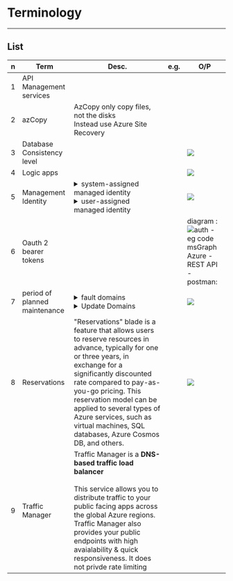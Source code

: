 # Terminology

---

## List
|n|Term|Desc.|e.g.|O/P|
|-|----|-----|----|---|
|1|API Management services|
|2|azCopy|AzCopy only copy files, not the disks<br/>Instead use Azure Site Recovery|
|3|Database Consistency level|||<img src="https://i.imgur.com/bqh8NDd.png">|
|4|Logic apps|||<img src="https://i.imgur.com/NR4fd2u.png">|
|5|Management Identity|<details><summary>system-assigned managed identity</summary>A system-assigned managed identity is an identity that is automatically created by Azure to enable secure access control for Azure resources. It's a feature of Azure Active Directory (Azure AD) that provides Azure services with an automatically managed identity. This identity can be used to authenticate to any service that supports Azure AD authentication, without needing to embed credentials in your code. When you enable a system-assigned managed identity for an Azure service instance, Azure creates an identity for the instance in the Azure AD tenant that's trusted by the subscription. This identity is tied to the lifecycle of the resource and is automatically deleted if the resource is deleted. This makes it an efficient and secure way to manage credentials and access for your Azure resources.</details><details><summary>user-assigned managed identity</summary>A user-assigned managed identity is a type of managed identity in Azure that provides Azure services with an Azure Active Directory identity, which can be used for authentication and authorization purposes. Unlike a system-assigned managed identity, which is directly tied to a specific Azure service instance and is managed by Azure, a user-assigned managed identity is created as a standalone Azure resource. This means it can be created independently of specific service instances and can be assigned to one or more Azure services as needed.<br/><br/>User-assigned managed identities are designed for scenarios where you need a more flexible identity management solution, allowing for the reuse of the same identity across multiple resources. This can simplify the management of credentials for services that need to access or be accessed by other Azure services. Since the identity is managed by Azure Active Directory, it eliminates the need for developers to manage credentials in their code, thereby enhancing security. The lifecycle of a user-assigned managed identity is managed by the user, meaning it does not automatically get deleted when the Azure service it's assigned to is deleted. This allows for more persistent and versatile management of access controls and permissions across your Azure environment.</details>||<img src="https://i.imgur.com/tAaGVbg.png">|
|6|Oauth 2 bearer tokens|||diagram :<br/><img src="https://i.imgur.com/HJ7I2Fw.png">auth - eg code msGraph Azure - REST API - postman:<br/>|
|7|period of planned maintenance|<details><summary>fault domains</summary>grouping of hardware in Azure data centers that share a common **power source** and **network switch**</details><details><summary>Update Domains</summary>logical group of virtual machines and underlying physical hardware that can be rebooted at the same time</details>||<img src="https://i.imgur.com/aLiGsUB.png">|
|8|Reservations|"Reservations" blade is a feature that allows users to reserve resources in advance, typically for one or three years, in exchange for a significantly discounted rate compared to pay-as-you-go pricing. This reservation model can be applied to several types of Azure services, such as virtual machines, SQL databases, Azure Cosmos DB, and others.||<img src="https://i.imgur.com/A0gmoBD.png">|
|9|Traffic Manager|Traffic Manager is a **DNS-based traffic load balancer**<br/><br/>This service allows you to distribute traffic to your public facing apps across the global Azure regions. Traffic Manager also provides your public endpoints with high avaialability & quick responsiveness. It does not privde rate limiting|
